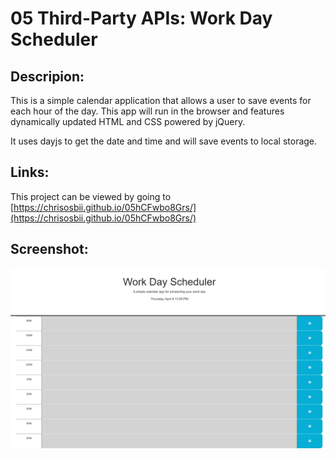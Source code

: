 # 05 Third-Party APIs: Work Day Scheduler

## Descripion:

This is a simple calendar application that allows a user to save events for each hour of the day. This app will run in the browser and features dynamically updated HTML and CSS powered by jQuery.

It uses dayjs to get the date and time and will save events to local storage.

## Links:
This project can be viewed by going to [https://chrisosbii.github.io/05hCFwbo8Grs/](https://chrisosbii.github.io/05hCFwbo8Grs/)

## Screenshot:
![Simple Work Day Scheduler](./assets/images/05hCFwbo8Grs.png)
